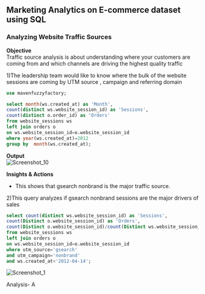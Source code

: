 
## Marketing Analytics on E-commerce dataset using SQL

### **Analyzing Website Traffic Sources**

**Objective**  
Traffic source analysis is about understanding where your customers are coming from and which channels are driving the highest quality traffic

1)The leadership team would like to know where the bulk of the website sessions are coming by UTM source , campaign and referring domain 

```sql
use mavenfuzzyfactory; 

select month(ws.created_at) as 'Month', 
count(distinct ws.website_session_id) as 'Sessions', 
count(distinct o.order_id) as 'Orders'
from website_sessions ws 
left join orders o 
on ws.website_session_id=o.website_session_id
where year(ws.created_at)=2012
group by  month(ws.created_at);
```
**Output**  
![Screenshot_10](https://user-images.githubusercontent.com/113862057/192175252-531acdb8-e749-497c-9ed1-8b9cfa6c76db.png)

**Insights & Actions**
- This shows that gsearch nonbrand is the major traffic source. 

2)This query analyzes if gsearch nonbrand sessions are the major drivers of sales

```sql
select count(distinct ws.website_session_id) as 'Sessions',
count(Distinct o.website_session_id) as 'Orders',
count(Distinct o.website_session_id)/count(Distinct ws.website_session_id) as 'CVR'
from website_sessions ws 
left join orders o 
on ws.website_session_id=o.website_session_id
where utm_source='gsearch' 
and utm_campaign='nonbrand'
and ws.created_at<'2012-04-14';

```

![Screenshot_1](https://user-images.githubusercontent.com/113862057/192175590-3b5b22db-8803-46b2-8ec4-8710c2d96915.png)

Analysis- A 

